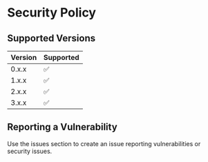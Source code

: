 # Security Policy

## Supported Versions

| Version | Supported          |
| ------- | ------------------ |
| 0.x.x   | :white_check_mark: |
| 1.x.x   | :white_check_mark: |
| 2.x.x   | :white_check_mark: |
| 3.x.x   | :white_check_mark: |

## Reporting a Vulnerability

Use the issues section to create an issue reporting vulnerabilities or security issues.
